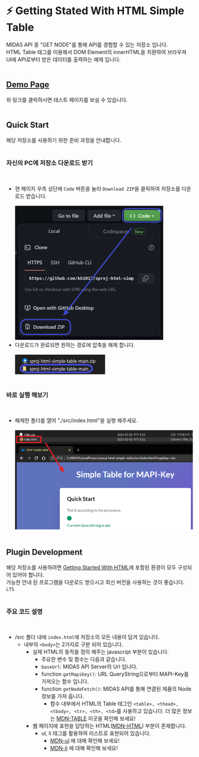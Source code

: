 # :zap: Getting Stated With HTML Simple Table

MIDAS API 중 "GET NODE"를 통해 API를 경험할 수 있는 저장소 입니다.\
HTML Table 태그를 이용해서 DOM Element의 innerHTML을 치환하여 브라우져 UI에 API로부터 받은 데이터를 출력하는 예제 입니다.
<br /><br />

## [Demo Page](https://kh1012.github.io/sproj-html-simple-table/src/index.html)
위 링크를 클릭하시면 테스트 페이지를 보실 수 있습니다.
<br /><br />

## Quick Start

해당 저장소를 사용하기 위한 준비 과정을 안내합니다.
<br /><br />

### 자신의 PC에 저장소 다운로드 받기
<br />

- 현 페이지 우측 상단에 `Code` 버튼을 눌러 `Download ZIP`을 클릭하여 저장소를 다운로드 받습니다.\
  <br />
  <img src="./img/download.png" width="400px" />
- 다운로드가 완료되면 원하는 경로에 압축을 해제 합니다.\
  <br />
  ![img](./img/releasezip.png)
<br /><br />

### 바로 실행 해보기
<br />

- 해제한 폴더를 열어 "./src/index.html"을 실행 해주세요.\
  <br />
  <img src="./img/openhtml.png" width="600px" />
<br /><br />

## Plugin Development

해당 저장소를 사용하려면 [Getting Started With HTML](https://github.com/kh1012/sproj-prerequisite/tree/main/html)에 포함된 환경이 모두 구성되어 있어야 합니다. \
가능한 안내 된 프로그램을 다운로드 받으시고 최신 버전을 사용하는 것이 좋습니다. `LTS`
<br /><br />

### 주요 코드 설명
<br />

- /src 폴더 내에 `index.html`에 저장소의 모든 내용이 담겨 있습니다.
  - 내부의 `<body>`는 2가지로 구분 되어 있습니다.
    - 실제 HTML의 동작을 정의 해주는 javascript 부분이 있습니다.
      - 주요한 변수 및 함수는 다음과 같습니다.
      - `baseUrl`: MIDAS API Server의 Url 입니다.
      - function `getMapiKey()`: URL QueryString으로부터 MAPI-Key를 가져오는 함수 입니다.
      - function `getNodeFetch()`: MIDAS API를 통해 연결된 제품의 Node 정보를 가져 옵니다.
        - 함수 내부에서 HTML의 Table 태그인 `<table>, <thead>, <tbody>, <tr>, <th>, <td>`를 사용하고 있습니다. 더 많은 정보는 [MDN-TABLE](https://developer.mozilla.org/ko/docs/Web/HTML/Element/table) 이곳을 확인해 보세요!
    - 웹 페이지에 표현을 담당하는 HTML([MDN-HTML](https://developer.mozilla.org/ko/docs/Web/HTML)) 부분이 존재합니다.
      - ul, li 태그를 활용하여 리스트로 표현되어 있습니다.
        - [MDN-ul](https://developer.mozilla.org/ko/docs/Web/HTML/Element/ul) 에 대해 확인해 보세요!
        - [MDN-li](https://developer.mozilla.org/ko/docs/Web/HTML/Element/li) 에 대해 확인해 보세요!
